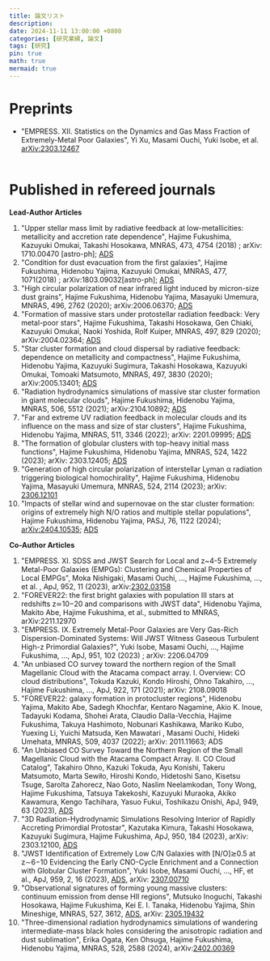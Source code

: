 ```yaml
---
title: 論文リスト
description: 
date: 2024-11-11 13:00:00 +0800
categories: [研究業績, 論文]
tags: [研究]
pin: true
math: true
mermaid: true
---
```

# Preprints
- "EMPRESS. XII. Statistics on the Dynamics and Gas Mass Fraction of Extremely-Metal Poor Galaxies", Yi Xu, Masami Ouchi, Yuki Isobe, et al. [arXiv:2303.12467](https://arxiv.org/abs/2303.12467)
<br><br>

# Published in refereed journals

**Lead-Author Articles**
1. "Upper stellar mass limit by radiative feedback at low-metallicities: metallicity and accretion rate dependence", Hajime Fukushima, Kazuyuki Omukai, Takashi Hosokawa, MNRAS, 473, 4754 (2018) ; arXiv: 1710.00470 [astro-ph]; [ADS](https://ui.adsabs.harvard.edu/abs/2018MNRAS.473.4754F/abstract)
2. "Condition for dust evacuation from the first galaxies", Hajime Fukushima, Hidenobu Yajima, Kazuyuki Omukai, MNRAS, 477, 1071(2018) ; arXiv:1803.09032[astro-ph]; [ADS](https://ui.adsabs.harvard.edu/abs/2018MNRAS.477.1071F/abstract)
3. "High circular polarization of near infrared light induced by micron-size dust grains", Hajime Fukushima, Hidenobu Yajima, Masayuki Umemura, MNRAS, 496, 2762 (2020); arXiv:2006.06370; [ADS](https://ui.adsabs.harvard.edu/abs/2020MNRAS.496.2762F/abstract)
4. "Formation of massive stars under protostellar radiation feedback: Very metal-poor stars", Hajime Fukushima, Takashi Hosokawa, Gen Chiaki, Kazuyuki Omukai, Naoki Yoshida, Rolf Kuiper, MNRAS, 497, 829 (2020);  arXiv:2004.02364; [ADS](https://ui.adsabs.harvard.edu/abs/2020MNRAS.497..829F/abstract)
5. "Star cluster formation and cloud dispersal by radiative feedback: dependence on metallicity and compactness", Hajime Fukushima, Hidenobu Yajima, Kazuyuki Sugimura, Takashi Hosokawa, Kazuyuki Omukai, Tomoaki Matsumoto, MNRAS, 497, 3830 (2020); arXiv:2005.13401; [ADS](https://ui.adsabs.harvard.edu/abs/2020MNRAS.497.3830F/abstract)
6. "Radiation hydrodynamics simulations of massive star cluster formation in giant molecular clouds", Hajime Fukushima, Hidenobu Yajima, MNRAS, 506, 5512 (2021); arXiv:2104.10892; [ADS](https://ui.adsabs.harvard.edu/abs/2021MNRAS.506.5512F/abstract)
7. "Far and extreme UV radiation feedback in molecular clouds and its influence on the mass and size of star clusters", Hajime Fukushima, Hidenobu Yajima, MNRAS, 511, 3346 (2022); arXiv: 2201.09995; [ADS](https://ui.adsabs.harvard.edu/abs/2022MNRAS.511.3346F/abstract)
8. "The formation of globular clusters with top-heavy initial mass functions", Hajime Fukushima, Hidenobu Yajima, MNRAS, 524, 1422 (2023); arXiv: 2303.12405; [ADS](https://ui.adsabs.harvard.edu/abs/2023MNRAS.524.1422F/abstract)
9. "Generation of high circular polarization of interstellar Lyman α radiation triggering biological homochirality", Hajime Fukushima, Hidenobu Yajima, Masayuki Umemura, MNRAS, 524, 2114 (2023); arXiv: [2306.12101](https://arxiv.org/abs/2306.12101)
10. "Impacts of stellar wind and supernovae on the star cluster formation: origins of extremely high N/O ratios and multiple stellar populations", Hajime Fukushima, Hidenobu Yajima, PASJ, 76, 1122 (2024); [arXiv:2404.10535](https://arxiv.org/abs/2404.10535); [ADS](https://ui.adsabs.harvard.edu/abs/2024PASJ...76.1122F/abstract)

**Co-Author Articles**
1. "EMPRESS. XI. SDSS and JWST Search for Local and z~4-5 Extremely Metal-Poor Galaxies (EMPGs): Clustering and Chemical Properties of Local EMPGs", Moka Nishigaki, Masami Ouchi, ..., Hajime Fukushima, ..., et al. , ApJ, 952, 11 (2023), arXiv:[2302.03158](https://arxiv.org/abs/2302.03158)
2. "FOREVER22: the first bright galaxies with population III stars at redshifts z≃10−20 and comparisons with JWST data", Hidenobu Yajima, Makito Abe, Hajime Fukushima, et al., submitted to MNRAS, arXiv:2211.12970
3. "EMPRESS. IX. Extremely Metal-Poor Galaxies are Very Gas-Rich Dispersion-Dominated Systems: Will JWST Witness Gaseous Turbulent High-z Primordial Galaxies?", Yuki Isobe, Masami Ouchi, ..., Hajime Fukushima, ..., ApJ, 951, 102 (2023) ; arXiv: 2206.04709
4. "An unbiased CO survey toward the northern region of the Small Magellanic Cloud with the Atacama compact array. I. Overview: CO cloud distributions", Tokuda Kazuki, Kondo Hiroshi, Ohno Takahiro, ..., Hajime Fukushima, ..., ApJ, 922, 171 (2021);  arXiv: 2108.09018
5. "FOREVER22: galaxy formation in protocluster regions", Hidenobu Yajima, Makito Abe, Sadegh Khochfar, Kentaro Nagamine, Akio K. Inoue, Tadayuki Kodama, Shohei Arata, Claudio Dalla-Vecchia, Hajime Fukushima, Takuya Hashimoto, Nobunari Kashikawa, Mariko Kubo, Yuexing Li, Yuichi Matsuda, Ken Mawatari , Masami Ouchi, Hideki Umehata, MNRAS, 509, 4037 (2022); arXiv: 2011.11663; ADS
6. "An Unbiased CO Survey Toward the Northern Region of the Small Magellanic Cloud with the Atacama Compact Array. II. CO Cloud Catalog", Takahiro Ohno, Kazuki Tokuda, Ayu Konishi, Takeru Matsumoto, Marta Sewiło, Hiroshi Kondo, Hidetoshi Sano, Kisetsu Tsuge, Sarolta Zahorecz, Nao Goto, Naslim Neelamkodan, Tony Wong, Hajime Fukushima, Tatsuya Takekoshi, Kazuyuki Muraoka, Akiko Kawamura, Kengo Tachihara, Yasuo Fukui, Toshikazu Onishi, ApJ, 949, 63 (2023), [ADS](https://ui.adsabs.harvard.edu/abs/2023ApJ...949...63O/abstract)
7. "3D Radiation-Hydrodynamic Simulations Resolving Interior of Rapidly Accreting Primordial Protostar", Kazutaka Kimura, Takashi Hosokawa, Kazuyuki Sugimura, Hajime Fukushima, ApJ, 950, 184 (2023), arXiv: 2303.12100, [ADS](https://ui.adsabs.harvard.edu/abs/2023ApJ...950..184K/abstract)
8. "JWST Identification of Extremely Low C/N Galaxies with [N/O]≳0.5 at z∼6−10 Evidencing the Early CNO-Cycle Enrichment and a Connection with Globular Cluster Formation", Yuki Isobe, Masami Ouchi, ..., HF, et al., ApJ, 959, 2, 16 (2023), [ADS](https://ui.adsabs.harvard.edu/abs/2023ApJ...959..100I/abstract), arXiv: [2307.00710](https://arxiv.org/abs/2307.00710)
9. "Observational signatures of forming young massive clusters: continuum emission from dense HII regions", Mutsuko Inoguchi, Takashi Hosokawa, Hajime Fukushima, Kei E. I. Tanaka, Hidenobu Yajima, Shin Mineshige, MNRAS, 527, 3612, [ADS](https://ui.adsabs.harvard.edu/abs/2024MNRAS.527.3612I/abstract), arXiv: [2305.19432](https://arxiv.org/abs/2305.19432)
10. "Three-dimensional radiation hydrodynamics simulations of wandering intermediate-mass black holes considering the anisotropic radiation and dust sublimation", Erika Ogata, Ken Ohsuga, Hajime Fukushima, Hidenobu Yajima, MNRAS, 528, 2588 (2024), arXiv:[2402.00369](https://arxiv.org/abs/2402.00369)


